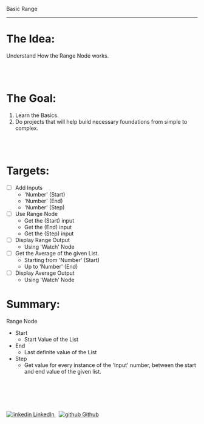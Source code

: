 Basic Range

---
# The Idea:

Understand How the Range Node works.

<br>
</br>

# The Goal:

1. Learn the Basics.
2. Do projects that will help build necessary foundations from simple to complex.

<br>
</br>

# Targets:

- [ ]  Add Inputs
    - 'Number' (Start)
    - 'Number' (End)
    - 'Number' (Step)
- [ ]  Use Range Node
    - Get the (Start) input
    - Get the (End) input
    - Get the (Step) input
- [ ]  Display Range Output
    - Using 'Watch' Node
- [ ]  Get the Average of the given List.
    - Starting from 'Number' (Start)
    - Up to 'Number' (End)
- [ ]  Display Average Output
    - Using 'Watch' Node


# Summary:
Range Node
  - Start
    - Start Value of the List
  - End
    - Last definite value of the List
  - Step
    - Get value for every instance of the 'Input' number, between the start and end value of the given list.



<br>
</br>
<br>
</br>
<p>
  <a href="https://www.linkedin.com/in/binoootuliao/" rel="nofollow noreferrer">
    <img src="https://i.stack.imgur.com/gVE0j.png" alt="linkedin"> LinkedIn
  </a> &nbsp; 
  <a href="https://github.com/melbinoooo" rel="nofollow noreferrer">
    <img src="https://i.stack.imgur.com/tskMh.png" alt="github"> Github
  </a>
</p>

